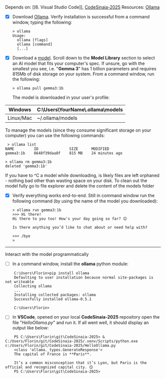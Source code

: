 Depends on: [[6. Visual Studio Code]], [CodeSinaia-2025](https://github.com/inproted/CodeSinaia-2025)
Resources: [Ollama](https://ollama.com/download)

- [x] Download [Ollama](https://ollama.com/download). Verify installation is successful from a command window, typing the following:
    ```
    > ollama
    Usage:
      ollama [flags]
      ollama [command]
      [...]
    ```
- [x] Download a [model](https://github.com/ollama/ollama). Scroll down to the **Model Library** section to select an AI model that fits your computer's spec. If unsure, go with the smallest you see, i.e. "**Gemma 3**" has 1 billion parameters and requires 815Mb of disk storage on your system. From a command window, run the following:
    ```
    > ollama pull gemma3:1b
    ```
   The model is downloaded in your user's profile:

| Windows   | C:\Users\YourName\\\.ollama\models |
| --------- | ---------------------------------- |
| Linux/Mac | ~/.ollama/models                   |

   To manage the models (since they consume significant storage on your computer) you can use the following commands:

     > ollama list
    NAME         ID              SIZE      MODIFIED
    gemma3:1b    8648f39daa8f    815 MB    24 minutes ago

    > ollama rm gemma3:1b
    deleted 'gemma3:1b'

   If you have to ^C a model while downloading, is likely files are left orphaned - nothing bad other than wasting space on your disk. To clean out the model fully go to file explorer and delete the content of the models folder

- [x] Verify everything works end-to-end. Still in command window run the following command (by using the name of the model you downloaded):

    ```
    > ollama run gemma3:1b
    >>> Hi there!
    Hi there to you too! How's your day going so far? 😊

    Is there anything you’d like to chat about or need help with?

    >>> /bye
    > 
    ```
---
Interact with the model programmatically
- [ ] In a command window, install the __ollama__ python module:
```
	C:\Users\Florin>pip install ollama
	Defaulting to user installation because normal site-packages is not writeable
	Collecting ollama
	...
	Installing collected packages: ollama
	Successfully installed ollama-0.5.1
	
	C:\Users\Florin>
```
- [ ] In **VSCode**, opened on your local **CodeSinaia-2025** repository open the file "_HelloOllama.py_" and run it. If all went well, it should display an output like below:
```
	PS C:\Users\Florin\git\CodeSinaia-2025> & C:/Users/Florin/git/CodeSinaia-2025/.venv/Scripts/python.exe c:/Users/Florin/git/CodeSinaia-2025/HelloOllama.py
	<class 'ollama._types.GenerateResponse'>
	The capital of France is **Paris**. 
	
	It’s a common misconception that it’s Lyon, but Paris is the official and recognized capital city. 😊
	PS C:\Users\Florin\git\CodeSinaia-2025> 
```
